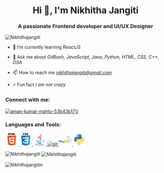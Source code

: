 <h1 align="center">Hi 👋, I'm Nikhitha Jangiti</h1>
<h3 align="center">A passionate Frontend developer and UI/UX Designer</h3>

<p align="left"> <img src="https://komarev.com/ghpvc/?username=Nikhithajangiti&label=Profile%20views&color=0e75b6&style=flat" alt="Nikhithajangiti" /> </p>

- 🌱 I’m currently learning *ReactJS*

- 💬 Ask me about *GitBash, JavaScript, Java, Python, HTML, CSS, C++, DSA*

- 📫 How to reach me *nikhithajangiti@gmail.com*

- ⚡ Fun fact *I am not crazy*

<h3 align="left">Connect with me:</h3>
<p align="left">
<a href="https://linkedin.com/in/aman-kumar-mahto-53b43b171/" target="_blank"><img align="center" src="https://raw.githubusercontent.com/rahuldkjain/github-profile-readme-generator/master/src/images/icons/Social/linked-in-alt.svg" alt="aman-kumar-mahto-53b43b171/" height="30" width="40" /></a>
</p>
<h3 align="left">Languages and Tools:</h3>
<p align="left"><a href="https://www.w3.org/html/" target="_blank" rel="noreferrer"> <img src="https://raw.githubusercontent.com/devicons/devicon/master/icons/html5/html5-original-wordmark.svg" alt="html5" width="40" height="40"/> </a>  <a href="https://www.w3schools.com/css/" target="_blank" rel="noreferrer"> <img src="https://raw.githubusercontent.com/devicons/devicon/master/icons/css3/css3-original-wordmark.svg" alt="css3" width="40" height="40"/> </a><a href="https://www.java.com" target="_blank" rel="noreferrer"> <img src="https://raw.githubusercontent.com/devicons/devicon/master/icons/java/java-original.svg" alt="java" width="40" height="40"/> </a> <a href="https://git-scm.com/" target="_blank" rel="noreferrer"> <img src="https://www.vectorlogo.zone/logos/git-scm/git-scm-icon.svg" alt="git" width="40" height="40"/> </a>  <a href="https://www.mysql.com/" target="_blank" rel="noreferrer"> <img src="https://raw.githubusercontent.com/devicons/devicon/master/icons/mysql/mysql-original-wordmark.svg" alt="mysql" width="40" height="40"/> </a> <a href="https://www.python.org" target="_blank" rel="noreferrer"> <img src="https://raw.githubusercontent.com/devicons/devicon/master/icons/python/python-original.svg" alt="python" width="40" height="40"/> </a> </p>

<p><img align="left" src="https://github-readme-stats.vercel.app/api/top-langs?username=Nikhithajangiti&show_icons=true&locale=en&layout=compact" alt="Nikhithajangiti" /></p>

<p>&nbsp;<img align="center" src="https://github-readme-stats.vercel.app/api?username=Nikhithajangiti&show_icons=true&locale=en" alt="Nikhithajangiti" /></p>

<p><img align="center" src="https://github-readme-streak-stats.herokuapp.com/?user=Nikhithajangiti&" alt="Nikhithajangitin" /></p>

